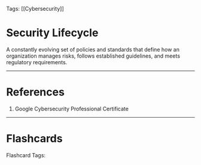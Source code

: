 Tags: [[Cybersecurity]]
# Security Lifecycle

A constantly evolving set of policies and standards that define how an organization manages risks, follows established guidelines, and meets regulatory requirements.

---
# References

1. Google Cybersecurity Professional Certificate

---
# Flashcards

Flashcard Tags: 